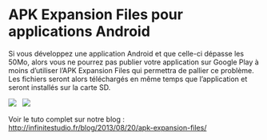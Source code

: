 APK Expansion Files pour applications Android
========================

Si vous développez une application Android et que celle-ci dépasse les 50Mo, alors vous ne pourrez pas publier votre application sur Google Play à moins d’utiliser l’APK Expansion Files qui permettra de pallier ce problème. Les fichiers seront alors téléchargés en même temps que l’application et seront installés sur la carte SD.

<img src="http://infinitestudio.fr/blog/wp-content/uploads/2013/08/Tuto-APKEF-Application-s%C3%A9lection-vid%C3%A9o.png"/>
&nbsp;
<img src="http://infinitestudio.fr/blog/wp-content/uploads/2013/08/Tuto-APKEF-Application-lecture-vid%C3%A9o.png"/>

Voir le tuto complet sur notre blog : http://infinitestudio.fr/blog/2013/08/20/apk-expansion-files/
